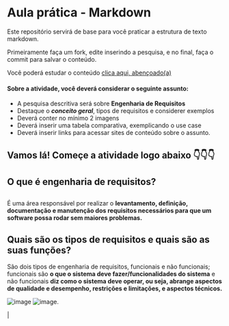 # Aula prática - Markdown

Este repositório servirá de base para você praticar a estrutura de texto markdown. 

Primeiramente faça um fork, edite inserindo a pesquisa, e no final, faça o commit para salvar o conteúdo.

Você poderá estudar o conteúdo [clica aqui, abençoado(a)](https://docs.pipz.com/central-de-ajuda/learning-center/guia-basico-de-markdown#open)

#### Sobre a atividade, você deverá considerar o seguinte assunto:

- A pesquisa descritiva será sobre **Engenharia de Requisitos**
- Destaque o **_conceito geral_**, tipos de requisitos e considerer exemplos
- Deverá conter no mínimo 2 imagens
- Deverá inserir uma tabela comparativa, exemplicando o use case
- Deverá inserir links para acessar sites de conteúdo sobre o assunto.



## Vamos lá! Começe a atividade logo abaixo 👇👇👇
## O que é engenharia de requisitos? <h2>
É uma área responsável por realizar o **levantamento, definição, documentação e manutenção dos requisitos necessários para que um software possa rodar sem maiores problemas.**
## Quais são os tipos de requisitos e quais são as suas funções?
São dois tipos de engenharia de requisitos, funcionais e não funcionais; funcionais são **o que o sistema deve fazer/funcionalidades do sistema** e não funcionais **diz como o sistema deve operar, ou seja, abrange aspectos de qualidade e desempenho, restrições e limitações, e aspectos técnicos.**

![image](https://github.com/devcode25/aulaMarkdown/assets/164903959/5c87b160-8e98-4687-a746-5702bd4366e5) ![image](https://www.cedrotech.com/wp-content/uploads/2023/10/ciberseguranca-8-dicas-essenciais-de-seguranca-cibernetica-para-empresas.jpg). 

|
